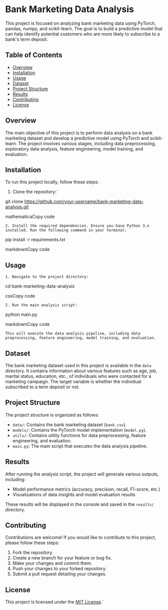 # Bank Marketing Data Analysis

This project is focused on analyzing bank marketing data using PyTorch, pandas, numpy, and scikit-learn. The goal is to build a predictive model that can help identify potential customers who are more likely to subscribe to a bank's term deposit.

## Table of Contents

- [Overview](#overview)
- [Installation](#installation)
- [Usage](#usage)
- [Dataset](#dataset)
- [Project Structure](#project-structure)
- [Results](#results)
- [Contributing](#contributing)
- [License](#license)

## Overview

The main objective of this project is to perform data analysis on a bank marketing dataset and develop a predictive model using PyTorch and scikit-learn. The project involves various stages, including data preprocessing, exploratory data analysis, feature engineering, model training, and evaluation.

## Installation

To run this project locally, follow these steps:

1. Clone the repository:`

git clone <https://github.com/your-username/bank-marketing-data-analysis.git>

mathematicaCopy code

 `2. Install the required dependencies. Ensure you have Python 3.x installed. Run the following command in your terminal:`

pip install -r requirements.txt

markdownCopy code

 ## Usage

`1. Navigate to the project directory:`

cd bank-marketing-data-analysis

cssCopy code

 `2. Run the main analysis script:`

python main.py

markdownCopy code

 `This will execute the data analysis pipeline, including data preprocessing, feature engineering, model training, and evaluation.`

## Dataset

The bank marketing dataset used in this project is available in the `data` directory. It contains information about various features such as age, job, marital status, education, etc., of individuals who were contacted for a marketing campaign. The target variable is whether the individual subscribed to a term deposit or not.

## Project Structure

The project structure is organized as follows:

- `data/`: Contains the bank marketing dataset (`bank.csv`).
- `models/`: Contains the PyTorch model implementation (`model.py`).
- `utils/`: Contains utility functions for data preprocessing, feature engineering, and evaluation.
- `main.py`: The main script that executes the data analysis pipeline.

## Results

After running the analysis script, the project will generate various outputs, including:

- Model performance metrics (accuracy, precision, recall, F1-score, etc.)
- Visualizations of data insights and model evaluation results

These results will be displayed in the console and saved in the `results/` directory.

## Contributing

Contributions are welcome! If you would like to contribute to this project, please follow these steps:

1. Fork the repository.
2. Create a new branch for your feature or bug fix.
3. Make your changes and commit them.
4. Push your changes to your forked repository.
5. Submit a pull request detailing your changes.

## License

This project is licensed under the [MIT License](LICENSE).`
